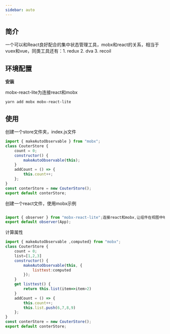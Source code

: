 ```yaml
---
sidebar: auto
---
```

## 简介

一个可以和React良好配合的集中状态管理工具，mobx和react的关系，相当于vuex和vue，同类工具还有：1. redux 2. dva 3. recoil
## 环境配置

**安装**

mobx-react-lite为连接react和mobx

```
yarn add mobx mobx-react-lite
```

## 使用

创建一个store文件夹，index.js文件

```js
import { makeAutoObservable } from "mobx";
class CouterStore {
    count = 0;
    constructor() {
        makeAutoObservable(this);
    }
    addCount = () => {
        this.count++;
    };
}
const conterStore = new CouterStore();
export default conterStore;

```

创建一个react文件，使用mobx示例

```js

import { observer } from "mobx-react-lite";连接react和mobx,让组件在视图中响应数据变化
export default observer(App);

```

计算属性

```js
import { makeAutoObservable ,computed} from "mobx";
class CouterStore {
    count = 0;
    list=[1,2,3]
    constructor() {
        makeAutoObservable(this, {
            listtest:computed
        });
    }
    get listtest() {
        return this.list(item=>item>2)
    }
    addCount = () => {
        this.count++;
        this.list.push(6,7,8,9)
    };
}
const conterStore = new CouterStore();
export default conterStore;
```










